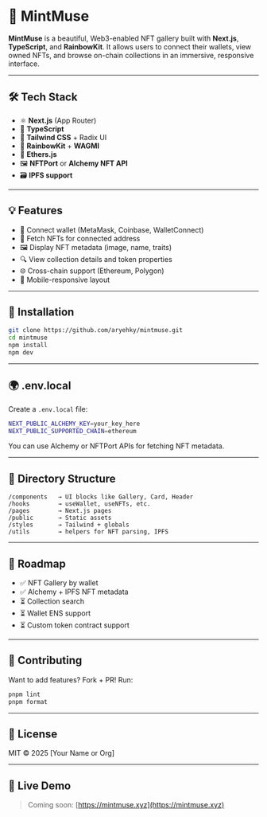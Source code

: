 # 🎨 MintMuse

**MintMuse** is a beautiful, Web3-enabled NFT gallery built with **Next.js**, **TypeScript**, and **RainbowKit**. It allows users to connect their wallets, view owned NFTs, and browse on-chain collections in an immersive, responsive interface.

---

## 🛠 Tech Stack

* ⚛️ **Next.js** (App Router)
* 📘 **TypeScript**
* 🎨 **Tailwind CSS** + Radix UI
* 🔌 **RainbowKit** + **WAGMI**
* 🔗 **Ethers.js**
* 🖼️ **NFTPort** or **Alchemy NFT API**
* 🗃️ **IPFS support**

---

## 💡 Features

* 🔐 Connect wallet (MetaMask, Coinbase, WalletConnect)
* 🧾 Fetch NFTs for connected address
* 🖼️ Display NFT metadata (image, name, traits)
* 🔍 View collection details and token properties
* 🌐 Cross-chain support (Ethereum, Polygon)
* 📱 Mobile-responsive layout

---

## 🔧 Installation

```bash
git clone https://github.com/aryehky/mintmuse.git
cd mintmuse
npm install
npm dev
```

---

## 🌍 .env.local

Create a `.env.local` file:

```bash
NEXT_PUBLIC_ALCHEMY_KEY=your_key_here
NEXT_PUBLIC_SUPPORTED_CHAIN=ethereum
```

You can use Alchemy or NFTPort APIs for fetching NFT metadata.

---

## 📁 Directory Structure

```
/components   → UI blocks like Gallery, Card, Header
/hooks        → useWallet, useNFTs, etc.
/pages        → Next.js pages
/public       → Static assets
/styles       → Tailwind + globals
/utils        → helpers for NFT parsing, IPFS
```

---

## 🚀 Roadmap

* ✅ NFT Gallery by wallet
* ✅ Alchemy + IPFS NFT metadata
* ⏳ Collection search
* ⏳ Wallet ENS support
* ⏳ Custom token contract support

---

## 🤝 Contributing

Want to add features? Fork + PR! Run:

```bash
pnpm lint
pnpm format
```

---

## 📜 License

MIT © 2025 \[Your Name or Org]

---

## 🧪 Live Demo

> Coming soon: [https://mintmuse.xyz](https://mintmuse.xyz)
